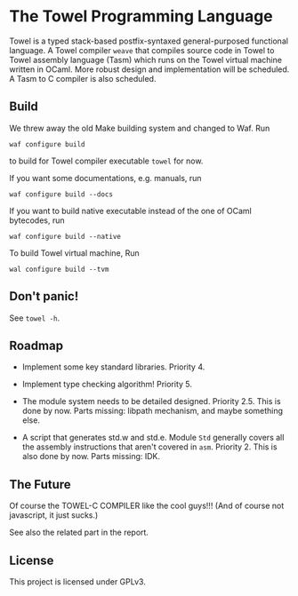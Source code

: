 The Towel Programming Language
====

Towel is a typed stack-based postfix-syntaxed general-purposed functional
language. A Towel compiler `weave` that compiles source code in Towel to Towel assembly
language (Tasm) which runs on the Towel virtual machine written in OCaml. More
robust design and implementation will be scheduled. A Tasm to C compiler is also
scheduled.


Build
----

We threw away the old Make building system and changed to Waf. Run

    waf configure build

to build for Towel compiler executable `towel` for now.

If you want some documentations, e.g. manuals, run

    waf configure build --docs

If you want to build native executable instead of the one of OCaml bytecodes,
run

    waf configure build --native

To build Towel virtual machine, Run

    wal configure build --tvm


Don't panic!
----

See `towel -h`.

Roadmap
----

* Implement some key standard libraries. Priority 4.

* Implement type checking algorithm! Priority 5.

* The module system needs to be detailed designed. Priority 2.5.
This is done by now. Parts missing: libpath mechanism, and maybe something else.

* A script that generates std.w and std.e. Module `Std` generally covers all the
assembly instructions that aren't covered in `asm`. Priority 2.
This is also done by now. Parts missing: IDK.

The Future
----

Of course the TOWEL-C COMPILER like the cool guys!!! (And of course not javascript, it just sucks.)

See also the related part in the report.

License
----

This project is licensed under GPLv3.
